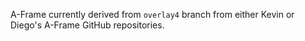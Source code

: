 A-Frame currently derived from `overlay4` branch from either Kevin or Diego's
A-Frame GitHub repositories.

